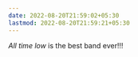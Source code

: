 ```yaml
---
date: 2022-08-20T21:59:02+05:30
lastmod: 2022-08-20T21:59:21+05:30
---
```


*All time low* is the best band ever!!!
